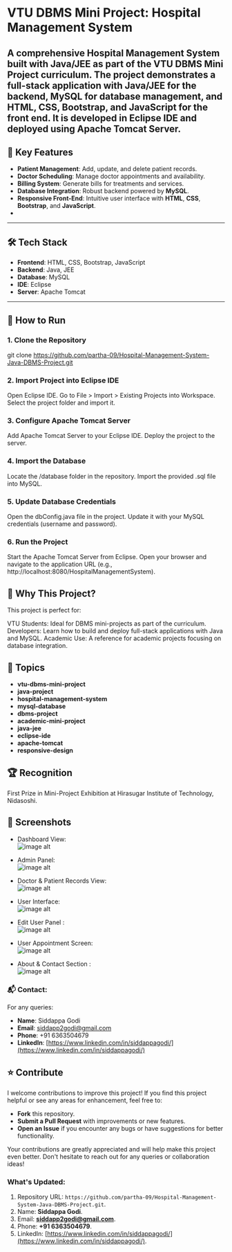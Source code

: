 # VTU DBMS Mini Project: Hospital Management System

A comprehensive Hospital Management System built with Java/JEE as part of the VTU DBMS Mini Project curriculum. The project demonstrates a full-stack application with Java/JEE for the backend, MySQL for database management, and HTML, CSS, Bootstrap, and JavaScript for the front end. It is developed in Eclipse IDE and deployed using Apache Tomcat Server.
---

## 🌟 Key Features
- **Patient Management**: Add, update, and delete patient records.
- **Doctor Scheduling**: Manage doctor appointments and availability.
- **Billing System**: Generate bills for treatments and services.
- **Database Integration**: Robust backend powered by **MySQL**.
- **Responsive Front-End**: Intuitive user interface with **HTML**, **CSS**, **Bootstrap**, and **JavaScript**.
- 
---

## 🛠️ Tech Stack
- **Frontend**: HTML, CSS, Bootstrap, JavaScript
- **Backend**: Java, JEE
- **Database**: MySQL
- **IDE**: Eclipse
- **Server**: Apache Tomcat

---

## 🚀 How to Run

### 1. Clone the Repository
git clone https://github.com/partha-09/Hospital-Management-System-Java-DBMS-Project.git
### 2. Import Project into Eclipse IDE
Open Eclipse IDE.
Go to File > Import > Existing Projects into Workspace.
Select the project folder and import it.
### 3. Configure Apache Tomcat Server
Add Apache Tomcat Server to your Eclipse IDE.
Deploy the project to the server.
### 4. Import the Database
Locate the /database folder in the repository.
Import the provided .sql file into MySQL.
### 5. Update Database Credentials
Open the dbConfig.java file in the project.
Update it with your MySQL credentials (username and password).
### 6. Run the Project
Start the Apache Tomcat Server from Eclipse.
Open your browser and navigate to the application URL (e.g., http://localhost:8080/HospitalManagementSystem).

## 📖 Why This Project?

This project is perfect for:

VTU Students: Ideal for DBMS mini-projects as part of the curriculum.
Developers: Learn how to build and deploy full-stack applications with Java and MySQL.
Academic Use: A reference for academic projects focusing on database integration.

## 📌 Topics

- **vtu-dbms-mini-project**
- **java-project**
- **hospital-management-system**
- **mysql-database**
- **dbms-project**
- **academic-mini-project**
- **java-jee**
- **eclipse-ide**
- **apache-tomcat**
- **responsive-design**


## 🏆 Recognition

First Prize in Mini-Project Exhibition at Hirasugar Institute of Technology, Nidasoshi.

## 📸 Screenshots

- Dashboard View:  
![image alt](https://github.com/partha-09/Hospital-Management-System-Java-DBMS-Project/blob/642e81805d08517819655a78e809aa3f8dc9b69d/Image%201.jpg)

- Admin Panel:  
![image alt](https://github.com/partha-09/Hospital-Management-System-Java-DBMS-Project/blob/642e81805d08517819655a78e809aa3f8dc9b69d/Image%202.jpg)

- Doctor & Patient Records View:  
![image alt](https://github.com/partha-09/Hospital-Management-System-Java-DBMS-Project/blob/642e81805d08517819655a78e809aa3f8dc9b69d/Image%203.jpg)

- User Interface:  
![image alt](https://github.com/partha-09/Hospital-Management-System-Java-DBMS-Project/blob/642e81805d08517819655a78e809aa3f8dc9b69d/Image%204.jpg)

- Edit User Panel :  
![image alt](https://github.com/partha-09/Hospital-Management-System-Java-DBMS-Project/blob/642e81805d08517819655a78e809aa3f8dc9b69d/Image%205.jpg)

- User Appointment Screen:  
![image alt](https://github.com/partha-09/Hospital-Management-System-Java-DBMS-Project/blob/642e81805d08517819655a78e809aa3f8dc9b69d/Image%207.jpg)

- About & Contact Section :  
![image alt](https://github.com/partha-09/Hospital-Management-System-Java-DBMS-Project/blob/642e81805d08517819655a78e809aa3f8dc9b69d/Image%208.jpg)


### 📬 Contact:

For any queries:

- **Name**: Siddappa Godi
- **Email**: [siddapp2godi@gmail.com](mailto:siddapp2godi@gmail.com)
- **Phone**: +91 6363504679
- **LinkedIn**: [https://www.linkedin.com/in/siddappagodi/](https://www.linkedin.com/in/siddappagodi/)


## ⭐ Contribute

I welcome contributions to improve this project! If you find this project helpful or see any areas for enhancement, feel free to:

- **Fork** this repository.
- **Submit a Pull Request** with improvements or new features.
- **Open an Issue** if you encounter any bugs or have suggestions for better functionality.

Your contributions are greatly appreciated and will help make this project even better. Don't hesitate to reach out for any queries or collaboration ideas!


### What's Updated:
1. Repository URL: `https://github.com/partha-09/Hospital-Management-System-Java-DBMS-Project.git`.
2. Name: **Siddappa Godi**.
3. Email: **siddapp2godi@gmail.com**.
4. Phone: **+91 6363504679**.
5. LinkedIn: [https://www.linkedin.com/in/siddappagodi/](https://www.linkedin.com/in/siddappagodi/).
